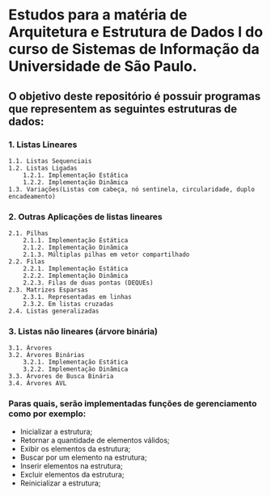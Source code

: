 # Estudos para a matéria de Arquitetura e Estrutura de Dados I do curso de Sistemas de Informação da Universidade de São Paulo.


## O objetivo deste repositório é possuir programas que representem as seguintes estruturas de dados:
### 1. Listas Lineares
    1.1. Listas Sequenciais
    1.2. Listas Ligadas
        1.2.1. Implementação Estática
        1.2.2. Implementação Dinâmica
    1.3. Variações(Listas com cabeça, nó sentinela, circularidade, duplo encadeamento)
### 2. Outras Aplicações de listas lineares
    2.1. Pilhas 
        2.1.1. Implementação Estática
        2.1.2. Implementação Dinâmica
        2.1.3. Múltiplas pilhas em vetor compartilhado
    2.2. Filas
        2.2.1. Implementação Estática
        2.2.2. Implementação Dinâmica
        2.2.3. Filas de duas pontas (DEQUEs)
    2.3. Matrizes Esparsas
        2.3.1. Representadas em linhas
        2.3.2. Em listas cruzadas
    2.4. Listas generalizadas
### 3. Listas não lineares (árvore binária)
    3.1. Árvores
    3.2. Árvores Binárias
        3.2.1. Implementação Estática
        3.2.2. Implementação Dinâmica
    3.3. Árvores de Busca Binária
    3.4. Árvores AVL

### Paras quais, serão implementadas funções de gerenciamento como por exemplo:
*   Inicializar a estrutura;
*   Retornar a quantidade de elementos válidos;
*   Exibir os elementos da estrutura;
*   Buscar por um elemento na estrutura;
*   Inserir elementos na estrutura;
*   Excluir elementos da estrutura;
*   Reinicializar a estrutura;